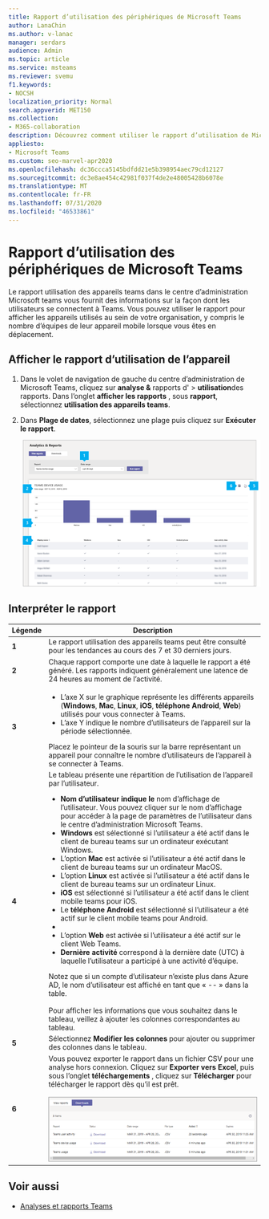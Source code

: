 ```yaml
---
title: Rapport d’utilisation des périphériques de Microsoft Teams
author: LanaChin
ms.author: v-lanac
manager: serdars
audience: Admin
ms.topic: article
ms.service: msteams
ms.reviewer: svemu
f1.keywords:
- NOCSH
localization_priority: Normal
search.appverid: MET150
ms.collection:
- M365-collaboration
description: Découvrez comment utiliser le rapport d’utilisation de Microsoft teams dans le centre d’administration de Microsoft teams pour savoir comment les utilisateurs de votre organisation se connectent à Teams.
appliesto:
- Microsoft Teams
ms.custom: seo-marvel-apr2020
ms.openlocfilehash: dc36ccca5145bdfdd21e5b398954aec79cd12127
ms.sourcegitcommit: dc3e8ae454c42981f037f4de2e48005428b6078e
ms.translationtype: MT
ms.contentlocale: fr-FR
ms.lasthandoff: 07/31/2020
ms.locfileid: "46533861"
---
```

# <a name="microsoft-teams-device-usage-report"></a>Rapport d’utilisation des périphériques de Microsoft Teams

Le rapport utilisation des appareils teams dans le centre d’administration Microsoft teams vous fournit des informations sur la façon dont les utilisateurs se connectent à Teams. Vous pouvez utiliser le rapport pour afficher les appareils utilisés au sein de votre organisation, y compris le nombre d’équipes de leur appareil mobile lorsque vous êtes en déplacement.  

## <a name="view-the-device-usage-report"></a>Afficher le rapport d’utilisation de l’appareil

1. Dans le volet de navigation de gauche du centre d’administration de Microsoft Teams, cliquez sur **analyse &** rapports d'  >  **utilisation**des rapports. Dans l’onglet **afficher les rapports** , sous **rapport**, sélectionnez **utilisation des appareils teams**.
2. Dans **Plage de dates**, sélectionnez une plage puis cliquez sur **Exécuter le rapport**.

    ![Capture d’écran du rapport sur l’utilisation des appareils teams dans le centre d’administration teams avec légendes](../media/teams-reports-device-usage-with-callouts.png "Capture d’écran du rapport sur l’utilisation des appareils teams dans le centre d’administration teams avec légendes")

## <a name="interpret-the-report"></a>Interpréter le rapport

|Légende |Description  |
|--------|-------------|
|**1**   |Le rapport utilisation des appareils teams peut être consulté pour les tendances au cours des 7 et 30 derniers jours.  |
|**2**   |Chaque rapport comporte une date à laquelle le rapport a été généré. Les rapports indiquent généralement une latence de 24 heures au moment de l’activité. |
|**3**   |<ul><li>L’axe X sur le graphique représente les différents appareils (**Windows**, **Mac**, **Linux**, **iOS**, **téléphone Android**, **Web**) utilisés pour vous connecter à Teams. </li><li>L’axe Y indique le nombre d’utilisateurs de l’appareil sur la période sélectionnée.</li> </ul>Placez le pointeur de la souris sur la barre représentant un appareil pour connaître le nombre d’utilisateurs de l’appareil à se connecter à Teams.|
|**4**   |Le tableau présente une répartition de l’utilisation de l’appareil par l’utilisateur. <ul><li>**Nom d’utilisateur indique le** nom d’affichage de l’utilisateur. Vous pouvez cliquer sur le nom d’affichage pour accéder à la page de paramètres de l’utilisateur dans le centre d’administration Microsoft Teams. </li><li>**Windows** est sélectionné si l’utilisateur a été actif dans le client de bureau teams sur un ordinateur exécutant Windows.</li><li>L’option **Mac** est activée si l’utilisateur a été actif dans le client de bureau teams sur un ordinateur MacOS. </li> <li>L’option **Linux** est activée si l’utilisateur a été actif dans le client de bureau teams sur un ordinateur Linux. </li> <li>**iOS** est sélectionné si l’utilisateur a été actif dans le client mobile teams pour iOS.</li><li>Le **téléphone Android** est sélectionné si l’utilisateur a été actif sur le client mobile teams pour Android. <li><li>L’option **Web** est activée si l’utilisateur a été actif sur le client Web Teams. <li>**Dernière activité** correspond à la dernière date (UTC) à laquelle l’utilisateur a participé à une activité d’équipe.</li> </ul> Notez que si un compte d’utilisateur n’existe plus dans Azure AD, le nom d’utilisateur est affiché en tant que « -- » dans la table. <br><br>Pour afficher les informations que vous souhaitez dans le tableau, veillez à ajouter les colonnes correspondantes au tableau. |
|**5**   |Sélectionnez **Modifier les colonnes** pour ajouter ou supprimer des colonnes dans le tableau. |
|**6**   |Vous pouvez exporter le rapport dans un fichier CSV pour une analyse hors connexion. Cliquez sur **Exporter vers Excel**, puis sous l’onglet **téléchargements** , cliquez sur **Télécharger** pour télécharger le rapport dès qu’il est prêt.<br><br>![Capture d’écran de l’onglet téléchargements montrant les rapports exportés](../media/teams-reports-export-to-csv.png)|

## <a name="related-topics"></a>Voir aussi

- [Analyses et rapports Teams](teams-reporting-reference.md)

